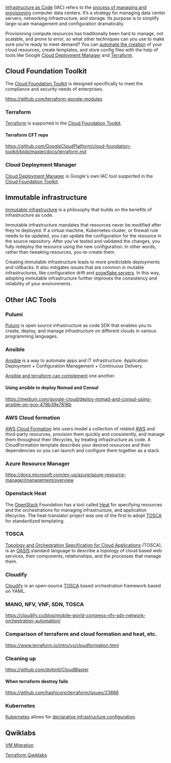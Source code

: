 

[Infrastructure as Code](https://en.wikipedia.org/wiki/Infrastructure_as_code) (IAC) refers to the [process of managing and provisioning](https://cloud.google.com/solutions/infrastructure-as-code) computer data centers. It’s a strategy for managing data center servers, networking infrastructure, and storage. Its purpose is to simplify large-scale management and configuration dramatically.

Provisioning compute resources has traditionally been hard to manage, not scalable, and prone to error, so what other techniques can you use to make sure you’re ready to meet demand? You can [automate the creation](https://phoenixnap.com/blog/infrastructure-as-code-best-practices-tools
) of your cloud resources, create templates, and store config files with the help of tools like Google [Cloud Deployment Manager](Cloud-Deployment-Manager) and [Terraform](Terraform).


## Cloud Foundation Toolkit

The [Cloud Foundation Toolkit](Cloud-Foundation-Toolkit) is designed specifically to meet the compliance and security needs of enterprises.

https://github.com/terraform-google-modules

### Terraform 

[Terraform](Terraform) is supported in the [Cloud Foundation Toolkit](Cloud-Foundation-Toolkit).

#### Terraform CFT repo

https://github.com/GoogleCloudPlatform/cloud-foundation-toolkit/blob/master/docs/terraform.md




### Cloud Deployment Manager


[Cloud Deployment Manager](Cloud-Deployment-Manager) is Google's own IAC tool supported in the  [Cloud Foundation Toolkit](Cloud-Foundation-Toolkit).


## Immutable infrastructure


[Immutable infrastructure]( https://www.hashicorp.com/resources/what-is-mutable-vs-immutable-infrastructure    ) is a philosophy that builds on the benefits of infrastructure as code. 

Immutable infrastructure mandates that resources never be modified after they're deployed. If a virtual machine, Kubernetes cluster, or firewall rule needs to be updated, you can update the configuration for the resource in the source repository. After you've tested and validated the changes, you fully redeploy the resource using the new configuration. In other words, rather than tweaking resources, you re-create them.

Creating immutable infrastructure leads to more predictable deployments and rollbacks. It also mitigates issues that are common in mutable infrastructures, like configuration drift and [snowflake servers](  https://martinfowler.com/bliki/SnowflakeServer.html   ). In this way, adopting immutable infrastructure further improves the consistency and reliability of your environments.


## Other IAC Tools

### Pulumi

[Pulumi](https://www.pulumi.com/docs/get-started/gcp/) is open source infrastructure as code SDK that enables you to create, deploy, and manage infrastructure on different clouds in various programming languages.



### Ansible

[Ansible](https://www.ansible.com/) is a way to automate apps and IT infrastructure. Application Deployment + Configuration Management + Continuous Delivery.

[Ansible and terraform can complement](https://www.youtube.com/watch?v=utztQWTewWU) one another.

#### Using ansible to deploy Nomad and Consul

https://medium.com/google-cloud/deploy-nomad-and-consul-using-ansible-on-gcp-478b39e7818b

### AWS Cloud formation

[AWS Cloud Formation](https://aws.amazon.com/cloudformation/
) lets users model a collection of related [AWS](AWS) and third-party resources, provision them quickly and consistently, and manage them throughout their lifecycles, by treating infrastructure as code. A CloudFormation template describes your desired resources and their dependencies so you can launch and configure them together as a stack. 


### Azure Resource Manager

https://docs.microsoft.com/en-us/azure/azure-resource-manager/management/overview

### Openstack Heat

The [OpenStack](https://www.openstack.org/) Foundation has a tool called [Heat](https://wiki.openstack.org/wiki/Heat) for specifying resources and the orchestrations for managing infrastructure, and application lifecycles. The heat-translator project was one of the first to adopt [TOSCA](https://en.wikipedia.org/wiki/OASIS_TOSCA) for standardized templating.


### TOSCA

[Topology and Orchestration Specification for Cloud Applications](https://en.wikipedia.org/wiki/OASIS_TOSCA) (TOSCA), is an [OASIS](https://www.oasis-open.org/) standard language to describe a topology of cloud based web services, their components, relationships, and the processes that manage them. 


### Cloudify

[Cloudify](https://cloudify.co/) is an open-source [TOSCA](https://en.wikipedia.org/wiki/OASIS_TOSCA) based orchestration framework based on YAML.



### MANO, NFV, VNF, SDN, TOSCA 


https://cloudify.co/blog/mobile-world-congress-nfv-sdn-network-orchestration-automation/

### Comparison of terraform and cloud formation and heat, etc.

https://www.terraform.io/intro/vs/cloudformation.html

### Cleaning up

https://github.com/doitintl/CloudBlaster

#### When terraform destroy fails

https://github.com/hashicorp/terraform/issues/23886

### Kubernetes

[Kubernetes](Kubernetes) allows for [declarative infrastructure configuration](https://cloud.google.com/blog/products/containers-kubernetes/understanding-configuration-as-data-in-kubernetes).

##  Qwiklabs

[VM Migration](https://www.qwiklabs.com/quests/87?catalog_rank=%7B%22rank%22%3A2%2C%22num_filters%22%3A1%2C%22has_search%22%3Atrue%7D&search_id=7467726)

[Terraform Qwiklabs](https://www.qwiklabs.com/quests/44)